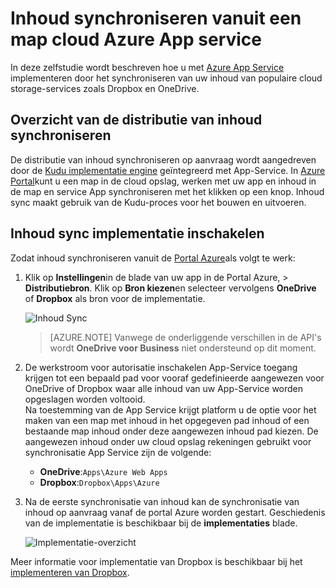 <properties
    pageTitle="Inhoud synchroniseren vanuit een map cloud Azure App service"
    description="Informatie over het implementeren van uw app Azure App service via inhoud synchroniseren vanuit een map wolk."
    services="app-service"
    documentationCenter=""
    authors="dariagrigoriu"
    manager="wpickett"
    editor="mollybos"/>

<tags
    ms.service="app-service"
    ms.workload="na"
    ms.tgt_pltfrm="na"
    ms.devlang="na"
    ms.topic="article"
    ms.date="06/13/2016"
    ms.author="dariagrigoriu"/>
    
# <a name="sync-content-from-a-cloud-folder-to-azure-app-service"></a>Inhoud synchroniseren vanuit een map cloud Azure App service

In deze zelfstudie wordt beschreven hoe u met [Azure App Service](http://go.microsoft.com/fwlink/?LinkId=529714) implementeren door het synchroniseren van uw inhoud van populaire cloud storage-services zoals Dropbox en OneDrive. 

## <a name="overview"></a>Overzicht van de distributie van inhoud synchroniseren

De distributie van inhoud synchroniseren op aanvraag wordt aangedreven door de [Kudu implementatie engine](https://github.com/projectkudu/kudu/wiki) geïntegreerd met App-Service. In [Azure Portal](https://portal.azure.com)kunt u een map in de cloud opslag, werken met uw app en inhoud in de map en service App synchroniseren met het klikken op een knop. Inhoud sync maakt gebruik van de Kudu-proces voor het bouwen en uitvoeren. 
    
## <a name="contentsync"></a>Inhoud sync implementatie inschakelen
Zodat inhoud synchroniseren vanuit de [Portal Azure](https://portal.azure.com)als volgt te werk:

1. Klik op **Instellingen**in de blade van uw app in de Portal Azure, > **Distributiebron**. Klik op **Bron kiezen**en selecteer vervolgens **OneDrive** of **Dropbox** als bron voor de implementatie. 

    ![Inhoud Sync](./media/app-service-deploy-content-sync/deployment_source.png)

    >[AZURE.NOTE] Vanwege de onderliggende verschillen in de API's wordt **OneDrive voor Business** niet ondersteund op dit moment. 

2. De werkstroom voor autorisatie inschakelen App-Service toegang krijgen tot een bepaald pad voor vooraf gedefinieerde aangewezen voor OneDrive of Dropbox waar alle inhoud van uw App-Service worden opgeslagen worden voltooid.  
    Na toestemming van de App Service krijgt platform u de optie voor het maken van een map met inhoud in het opgegeven pad inhoud of een bestaande map inhoud onder deze aangewezen inhoud pad kiezen. De aangewezen inhoud onder uw cloud opslag rekeningen gebruikt voor synchronisatie App Service zijn de volgende:  
    * **OneDrive**:`Apps\Azure Web Apps` 
    * **Dropbox**:`Dropbox\Apps\Azure`

3. Na de eerste synchronisatie van inhoud kan de synchronisatie van inhoud op aanvraag vanaf de portal Azure worden gestart. Geschiedenis van de implementatie is beschikbaar bij de **implementaties** blade.

    ![Implementatie-overzicht](./media/app-service-deploy-content-sync/onedrive_sync.png)
 
Meer informatie voor implementatie van Dropbox is beschikbaar bij het [implementeren van Dropbox](http://blogs.msdn.com/b/windowsazure/archive/2013/03/19/new-deploy-to-windows-azure-web-sites-from-dropbox.aspx). 


